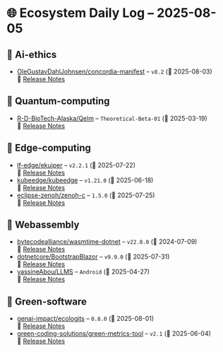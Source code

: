 # 🌐 Ecosystem Daily Log – 2025-08-05

## 🔹 Ai-ethics
- [OleGustavDahlJohnsen/concordia-manifest](https://github.com/OleGustavDahlJohnsen/concordia-manifest/releases/tag/v8.2) – `v8.2` (📅 2025-08-03)  
  🔗 [Release Notes](https://github.com/OleGustavDahlJohnsen/concordia-manifest/releases/tag/v8.2)

## 🔹 Quantum-computing
- [R-D-BioTech-Alaska/Qelm](https://github.com/R-D-BioTech-Alaska/Qelm/releases/tag/Theoretical-Beta-01) – `Theoretical-Beta-01` (📅 2025-03-19)  
  🔗 [Release Notes](https://github.com/R-D-BioTech-Alaska/Qelm/releases/tag/Theoretical-Beta-01)

## 🔹 Edge-computing
- [lf-edge/ekuiper](https://github.com/lf-edge/ekuiper/releases/tag/v2.2.1) – `v2.2.1` (📅 2025-07-22)  
  🔗 [Release Notes](https://github.com/lf-edge/ekuiper/releases/tag/v2.2.1)
- [kubeedge/kubeedge](https://github.com/kubeedge/kubeedge/releases/tag/v1.21.0) – `v1.21.0` (📅 2025-06-18)  
  🔗 [Release Notes](https://github.com/kubeedge/kubeedge/releases/tag/v1.21.0)
- [eclipse-zenoh/zenoh-c](https://github.com/eclipse-zenoh/zenoh-c/releases/tag/1.5.0) – `1.5.0` (📅 2025-07-25)  
  🔗 [Release Notes](https://github.com/eclipse-zenoh/zenoh-c/releases/tag/1.5.0)

## 🔹 Webassembly
- [bytecodealliance/wasmtime-dotnet](https://github.com/bytecodealliance/wasmtime-dotnet/releases/tag/v22.0.0) – `v22.0.0` (📅 2024-07-09)  
  🔗 [Release Notes](https://github.com/bytecodealliance/wasmtime-dotnet/releases/tag/v22.0.0)
- [dotnetcore/BootstrapBlazor](https://github.com/dotnetcore/BootstrapBlazor/releases/tag/v9.9.0) – `v9.9.0` (📅 2025-07-31)  
  🔗 [Release Notes](https://github.com/dotnetcore/BootstrapBlazor/releases/tag/v9.9.0)
- [yassineAbou/LLMS](https://github.com/yassineAbou/LLMS/releases/tag/Android) – `Android` (📅 2025-04-27)  
  🔗 [Release Notes](https://github.com/yassineAbou/LLMS/releases/tag/Android)

## 🔹 Green-software
- [genai-impact/ecologits](https://github.com/genai-impact/ecologits/releases/tag/0.8.0) – `0.8.0` (📅 2025-08-01)  
  🔗 [Release Notes](https://github.com/genai-impact/ecologits/releases/tag/0.8.0)
- [green-coding-solutions/green-metrics-tool](https://github.com/green-coding-solutions/green-metrics-tool/releases/tag/v2.1) – `v2.1` (📅 2025-06-04)  
  🔗 [Release Notes](https://github.com/green-coding-solutions/green-metrics-tool/releases/tag/v2.1)